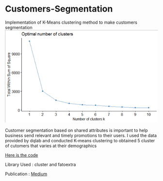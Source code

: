 # Customers-Segmentation
Implementation of K-Means clustering method to make customers segmentation
![image](https://github.com/dewikinasih/Customers-Segmentation/blob/0d8619b6345379881d22d00e227d8860689d6994/Screeplot%20K%20means.png)

Customer segmentation based on shared attributes is important to help business send relevant and timely promotions to their users. I used the data provided by dqlab and conducted K-means clustering to obtained 5 cluster of cutomers that varies at their demographics

[Here is the code](https://github.com/dewikinasih/Customers-Segmentation/blob/45ef3d6fea07671d708a34dc407ab6757447eb9e/porto_clustering%20k%20means.R)

Library Used : cluster and fatoextra

Publication : [Medium](https://dewikinasih.medium.com/customers-segmentation-using-r-d7070e9e28ce)
